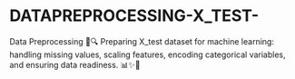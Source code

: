 # DATAPREPROCESSING-X_TEST-
Data Preprocessing 🧹🔍  Preparing X_test dataset for machine learning: handling missing values, scaling features, encoding categorical variables, and ensuring data readiness. 📊✨🧹
